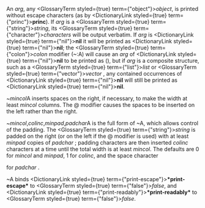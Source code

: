  



An *arg*, any <GlossaryTerm styled={true} term={"object"}><i>object</i></GlossaryTerm>, is printed without escape characters (as by <DictionaryLink styled={true} term={"princ"}><b>princ</b></DictionaryLink>). If *arg* is a <GlossaryTerm styled={true} term={"string"}><i>string</i></GlossaryTerm>, its <GlossaryTerm styled={true} term={"character"}><i>characters</i></GlossaryTerm> will be output verbatim. If *arg* is <DictionaryLink styled={true} term={"nil"}><b>nil</b></DictionaryLink> it will be printed as <DictionaryLink styled={true} term={"nil"}><b>nil</b></DictionaryLink>; the <GlossaryTerm styled={true} term={"colon"}><i>colon</i></GlossaryTerm> modifier (&#126;:A) will cause an *arg* of <DictionaryLink styled={true} term={"nil"}><b>nil</b></DictionaryLink> to be printed as (), but if *arg* is a composite structure, such as a <GlossaryTerm styled={true} term={"list"}><i>list</i></GlossaryTerm> or <GlossaryTerm styled={true} term={"vector"}><i>vector</i></GlossaryTerm> , any contained occurrences of <DictionaryLink styled={true} term={"nil"}><b>nil</b></DictionaryLink> will still be printed as <DictionaryLink styled={true} term={"nil"}><b>nil</b></DictionaryLink>. 



&#126;*mincol*A inserts spaces on the right, if necessary, to make the width at least *mincol* columns. The @ modifier causes the spaces to be inserted on the left rather than the right. 



&#126;*mincol*,*colinc*,*minpad*,*padchar*A is the full form of &#126;A, which allows control of the padding. The <GlossaryTerm styled={true} term={"string"}><i>string</i></GlossaryTerm> is padded on the right (or on the left if the @ modifier is used) with at least *minpad* copies of *padchar* ; padding characters are then inserted *colinc* characters at a time until the total width is at least *mincol*. The defaults are 0 for *mincol* and *minpad*, 1 for *colinc*, and the space character 



for *padchar* . 



&#126;A binds <DictionaryLink styled={true} term={"print-escape"}><b>\*print-escape\*</b></DictionaryLink> to <GlossaryTerm styled={true} term={"false"}><i>false</i></GlossaryTerm>, and <DictionaryLink styled={true} term={"print-readably"}><b>\*print-readably\*</b></DictionaryLink> to <GlossaryTerm styled={true} term={"false"}><i>false</i></GlossaryTerm>. 



